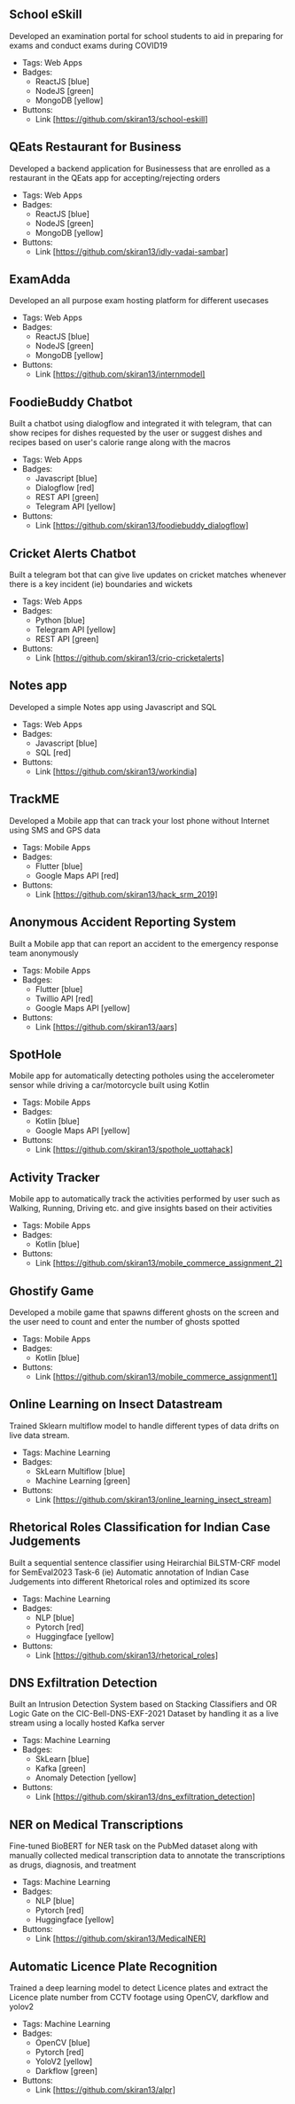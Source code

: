 ## School eSkill
Developed an examination portal for school students to aid in preparing for exams and conduct exams during COVID19
- Tags: Web Apps
- Badges:
  - ReactJS [blue]
  - NodeJS [green]
  - MongoDB [yellow]
- Buttons:
  - Link [https://github.com/skiran13/school-eskill]

## QEats Restaurant for Business
Developed a backend application for Businessess that are enrolled as a restaurant in the QEats app for accepting/rejecting orders
- Tags: Web Apps
- Badges:
  - ReactJS [blue]
  - NodeJS [green]
  - MongoDB [yellow]
- Buttons:
  - Link [https://github.com/skiran13/idly-vadai-sambar]

## ExamAdda
Developed an all purpose exam hosting platform for different usecases
- Tags: Web Apps
- Badges:
  - ReactJS [blue]
  - NodeJS [green]
  - MongoDB [yellow]
- Buttons:
  - Link [https://github.com/skiran13/internmodel]
  
## FoodieBuddy Chatbot
Built a chatbot using dialogflow and integrated it with telegram, that can show recipes for dishes requested by the user or suggest dishes and recipes based on user's calorie range along with the macros
- Tags: Web Apps
- Badges:
  - Javascript [blue]
  - Dialogflow [red]
  - REST API [green]
  - Telegram API [yellow]
- Buttons:
  - Link [https://github.com/skiran13/foodiebuddy_dialogflow]

## Cricket Alerts Chatbot
Built a telegram bot that can give live updates on cricket matches whenever there is a key incident (ie) boundaries and wickets
- Tags: Web Apps
- Badges:
  - Python [blue]
  - Telegram API [yellow]
  - REST API [green]
- Buttons:
  - Link [https://github.com/skiran13/crio-cricketalerts]

## Notes app
Developed a simple Notes app using Javascript and SQL
- Tags: Web Apps
- Badges:
  - Javascript [blue]
  - SQL [red]
- Buttons:
  - Link [https://github.com/skiran13/workindia]

## TrackME
Developed a Mobile app that can track your lost phone without Internet using SMS and GPS data
- Tags: Mobile Apps
- Badges:
  - Flutter [blue]
  - Google Maps API [red]
- Buttons:
  - Link [https://github.com/skiran13/hack_srm_2019]

## Anonymous Accident Reporting System
Built a Mobile app that can report an accident to the emergency response team anonymously  
- Tags: Mobile Apps
- Badges:
  - Flutter [blue]
  - Twillio API [red]
  - Google Maps API [yellow]
- Buttons:
  - Link [https://github.com/skiran13/aars]

## SpotHole
Mobile app for automatically detecting potholes using the accelerometer sensor while driving a car/motorcycle built using Kotlin
- Tags: Mobile Apps
- Badges:
  - Kotlin [blue]
  - Google Maps API [yellow]
- Buttons:
  - Link [https://github.com/skiran13/spothole_uottahack]

## Activity Tracker
Mobile app to automatically track the activities performed by user such as Walking, Running, Driving etc. and give insights based on their activities
- Tags: Mobile Apps
- Badges:
  - Kotlin [blue]
- Buttons:
  - Link [https://github.com/skiran13/mobile_commerce_assignment_2]

## Ghostify Game
Developed a mobile game that spawns different ghosts on the screen and the user need to count and enter the number of ghosts spotted
- Tags: Mobile Apps
- Badges:
  - Kotlin [blue]
- Buttons:
  - Link [https://github.com/skiran13/mobile_commerce_assignment1]

## Online Learning on Insect Datastream
Trained Sklearn multiflow model to handle different types of data drifts on live data stream.
- Tags: Machine Learning
- Badges:
  - SkLearn Multiflow [blue]
  - Machine Learning [green]
- Buttons:
  - Link [https://github.com/skiran13/online_learning_insect_stream]

## Rhetorical Roles Classification for Indian Case Judgements
Built a sequential sentence classifier using Heirarchial BiLSTM-CRF model for SemEval2023 Task-6 (ie) Automatic annotation of Indian Case Judgements into different Rhetorical roles and optimized its score
- Tags: Machine Learning
- Badges:
  - NLP [blue]
  - Pytorch [red]
  - Huggingface [yellow]
- Buttons:
  - Link [https://github.com/skiran13/rhetorical_roles]

## DNS Exfiltration Detection
Built an Intrusion Detection System based on Stacking Classifiers and OR Logic Gate on the CIC-Bell-DNS-EXF-2021 Dataset by handling it as a live stream using a locally hosted Kafka server
- Tags: Machine Learning
- Badges:
  - SkLearn [blue]
  - Kafka [green]
  - Anomaly Detection [yellow]
- Buttons:
  - Link [https://github.com/skiran13/dns_exfiltration_detection]

## NER on Medical Transcriptions
Fine-tuned BioBERT for NER task on the PubMed dataset along with manually collected medical transcription data to annotate the transcriptions as drugs, diagnosis, and treatment
- Tags: Machine Learning
- Badges:
  - NLP [blue]
  - Pytorch [red]
  - Huggingface [yellow]
- Buttons:
  - Link [https://github.com/skiran13/MedicalNER]

## Automatic Licence Plate Recognition
Trained a deep learning model to detect Licence plates and extract the Licence plate number from CCTV footage using OpenCV, darkflow and yolov2
- Tags: Machine Learning
- Badges:
  - OpenCV [blue]
  - Pytorch [red]
  - YoloV2 [yellow]
  - Darkflow [green]
- Buttons:
  - Link [https://github.com/skiran13/alpr]

